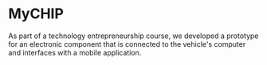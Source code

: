 # MyCHIP
As part of a technology entrepreneurship course, we developed a prototype for an electronic component that is connected to the vehicle's computer and interfaces with a mobile application.
